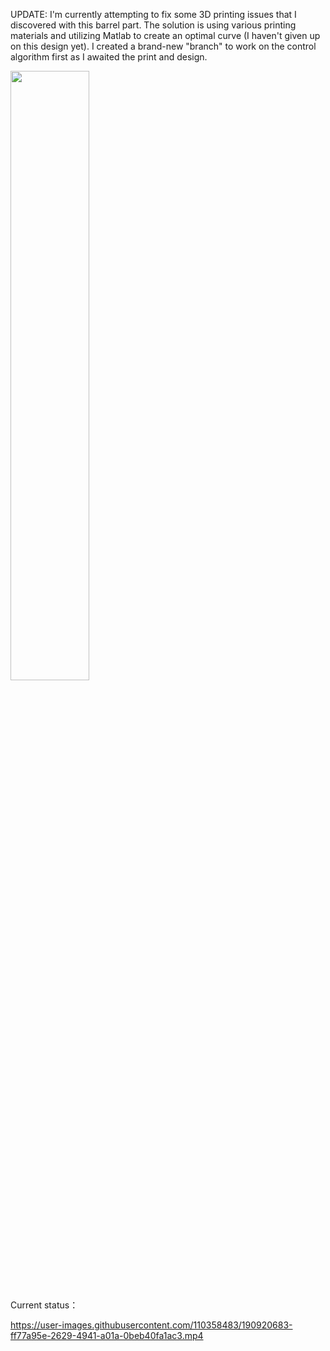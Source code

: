 UPDATE:
I'm currently attempting to fix some 3D printing issues that I discovered with this barrel part. The solution is using various printing materials and utilizing Matlab to create an optimal curve (I haven't given up on this design yet). I created a brand-new "branch" to work on the control algorithm first as I awaited the print and design.

<img src="https://user-images.githubusercontent.com/110358483/189255607-7a5c9e6e-0fd2-43ff-9150-e03983ab6b8f.png" width=50% height=50%>


Current status：



https://user-images.githubusercontent.com/110358483/190920683-ff77a95e-2629-4941-a01a-0beb40fa1ac3.mp4

